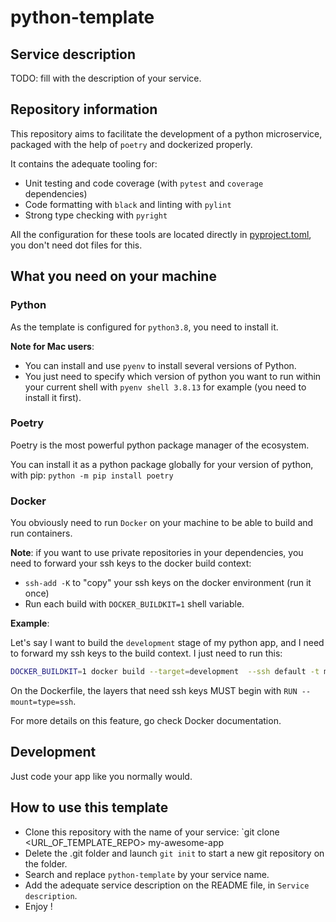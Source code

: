 # python-template

## Service description

TODO: fill with the description of your service.

## Repository information

This repository aims to facilitate the development of a python microservice, packaged with the help of `poetry` and dockerized properly.

It contains the adequate tooling for:
- Unit testing and code coverage (with `pytest` and `coverage` dependencies)
- Code formatting with `black` and linting with `pylint`
- Strong type checking with `pyright`

All the configuration for these tools are located directly in [pyproject.toml](./pyproject.toml), you don't need dot files for this.

## What you need on your machine

### Python
As the template is configured for `python3.8`, you need to install it. 

__Note for Mac users__: 

- You can install and use `pyenv` to install several versions of Python.
- You just need to specify which version of python you want to run within your current shell with `pyenv shell 3.8.13` for example (you need to install it first).

### Poetry

Poetry is the most powerful python package manager of the ecosystem.

You can install it as a python package globally for your version of python, with pip: `python -m pip install poetry`

### Docker

You obviously need to run `Docker` on your machine to be able to build and run containers.

__Note__: if you want to use private repositories in your dependencies, you need to forward your ssh keys to the docker build context:

- `ssh-add -K` to "copy" your ssh keys on the docker environment (run it once)
- Run each build with `DOCKER_BUILDKIT=1` shell variable.

__Example__:

Let's say I want to build the `development` stage of my python app, and I need to forward my ssh keys to the build context. I just need to run this:

```bash
DOCKER_BUILDKIT=1 docker build --target=development  --ssh default -t my-awesome-app .
```

On the Dockerfile, the layers that need ssh keys MUST begin with `RUN --mount=type=ssh`.

For more details on this feature, go check Docker documentation.


## Development

Just code your app like you normally would.

## How to use this template

- Clone this repository with the name of your service: `git clone <URL_OF_TEMPLATE_REPO> my-awesome-app
- Delete the .git folder and launch `git init` to start a new git repository on the folder.
- Search and replace `python-template` by your service name.
- Add the adequate service description on the README file, in `Service description`.
- Enjoy !